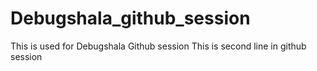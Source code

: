 # Debugshala_github_session
This is used for Debugshala Github session 
This is second line  in github session   
